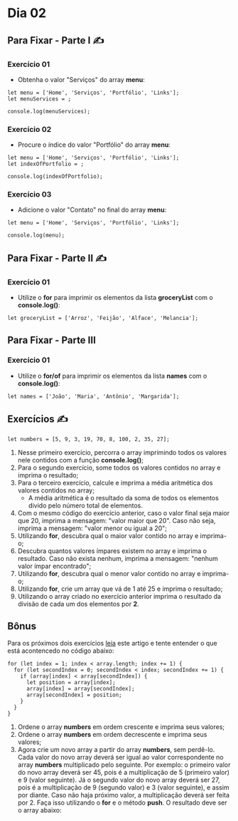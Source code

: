 # Dia 02

## Para Fixar - Parte I :writing_hand:	

### Exercício 01
- Obtenha o valor "Serviços" do array **menu**:
```
let menu = ['Home', 'Serviços', 'Portfólio', 'Links'];
let menuServices = ;

console.log(menuServices);
```

### Exercício 02
- Procure o índice do valor "Portfólio" do array **menu**:
```
let menu = ['Home', 'Serviços', 'Portfólio', 'Links'];
let indexOfPortfolio = ;

console.log(indexOfPortfolio);
```

### Exercício 03
- Adicione o valor "Contato" no final do array **menu**:
```
let menu = ['Home', 'Serviços', 'Portfólio', 'Links'];

console.log(menu);
```


## Para Fixar - Parte II :writing_hand:	

### Exercício 01
- Utilize o **for** para imprimir os elementos da lista **groceryList** com o **console.log()**:
```
let groceryList = ['Arroz', 'Feijão', 'Alface', 'Melancia'];
```


## Para Fixar - Parte III

### Exercício 01
- Utilize o **for/of** para imprimir os elementos da lista **names** com o **console.log()**:
```
let names = ['João', 'Maria', 'Antônio', 'Margarida'];
```


## Exercícios :writing_hand:	

```
let numbers = [5, 9, 3, 19, 70, 8, 100, 2, 35, 27];
```

1. Nesse primeiro exercício, percorra o array imprimindo todos os valores nele contidos com a função **console.log()**;
2. Para o segundo exercício, some todos os valores contidos no array e imprima o resultado;
3. Para o terceiro exercício, calcule e imprima a média aritmética dos valores contidos no array;
    - A média aritmética é o resultado da soma de todos os elementos divido pelo número total de elementos.
4. Com o mesmo código do exercício anterior, caso o valor final seja maior que 20, imprima a mensagem: "valor maior que 20". Caso não seja, imprima a mensagem: "valor menor ou igual a 20";
5. Utilizando **for**, descubra qual o maior valor contido no array e imprima-o;
6. Descubra quantos valores ímpares existem no array e imprima o resultado. Caso não exista nenhum, imprima a mensagem: "nenhum valor ímpar encontrado";
7. Utilizando **for**, descubra qual o menor valor contido no array e imprima-o;
8. Utilizando **for**, crie um array que vá de 1 até 25 e imprima o resultado;
9. Utilizando o array criado no exercício anterior imprima o resultado da divisão de cada um dos elementos por **2**.


## Bônus

Para os próximos dois exercícios [leia](http://devfuria.com.br/logica-de-programacao/introducao-ao-algoritmo-de-ordenacao-bubble-sort/) este artigo e tente entender o que está acontencedo no código abaixo:

```
for (let index = 1; index < array.length; index += 1) {
  for (let secondIndex = 0; secondIndex < index; secondIndex += 1) {
    if (array[index] < array[secondIndex]) {
      let position = array[index];
      array[index] = array[secondIndex];
      array[secondIndex] = position;
    }
  }
}
```

1. Ordene o array **numbers** em ordem crescente e imprima seus valores;
2. Ordene o array **numbers** em ordem decrescente e imprima seus valores;
3. Agora crie um novo array a partir do array **numbers**, sem perdê-lo. Cada valor do novo array deverá ser igual ao valor correspondente no array **numbers** multiplicado pelo seguinte. Por exemplo: o primeiro valor do novo array deverá ser 45, pois é a multiplicação de 5 (primeiro valor) e 9 (valor seguinte). Já o segundo valor do novo array deverá ser 27, pois é a multiplicação de 9 (segundo valor) e 3 (valor seguinte), e assim por diante. Caso não haja próximo valor, a multiplicação deverá ser feita por 2. Faça isso utilizando o **for** e o método **push**. O resultado deve ser o array abaixo: